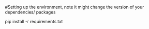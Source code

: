 #Setting up the environment, note it might change the version of your dependencies/ packages

pip install -r requirements.txt